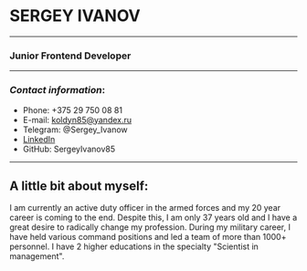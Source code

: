 # **SERGEY IVANOV** 
*****************************
### Junior Frontend Developer 
*****************************
### *Contact information*: 

* Phone: +375 29 750 08 81
* E-mail: koldyn85@yandex.ru
* Telegram: @Sergey_Ivanow
* [LinkedIn](www.linkedin.com/in/сергей-иванов-a78606210)
* GitHub: SergeyIvanov85
*****************************
## **A little bit about myself:**


I am currently an active duty officer in the armed forces and my 20 year career is coming to the end. Despite this, I am only 37 years old and I have a great desire to radically change my profession.
During my military career, I have held various command positions and led a team of more than 1000+ personnel. I have 2 higher educations in the specialty "Scientist in management".